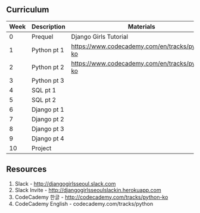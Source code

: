 Curriculum
---

| Week   | Description | Materials | Exercises |
| -------|-------------|-----------|---------- |
| 0 | Prequel     | Django Girls Tutorial |  Django Girls Tutorial & Installation|
| 1 | Python pt 1 | https://www.codecademy.com/en/tracks/python-ko | https://github.com/CodeforeveryoneSeoul/curriculum_2015/tree/master/lesson_1 |
| 2 | Python pt 2 | https://www.codecademy.com/en/tracks/python-ko | |
| 3 | Python pt 3 | |
| 4 | SQL pt 1    | 
| 5 | SQL pt 2    |  |  |
| 6 | Django pt 1 |  |  |
| 7 | Django pt 2 |  |  |
| 8 | Django pt 3 |  |  |
| 9 | Django pt 4 |  |  |
| 10| Project     |  |  |

Resources
---

1. Slack - http://djangogirlsseoul.slack.com
2. Slack Invite - http://djangogirlsseoulslackin.herokuapp.com
3. CodeCademy 한글 - http://codecademy.com/tracks/python-ko
4. CodeCademy English - codecademy.com/tracks/python
